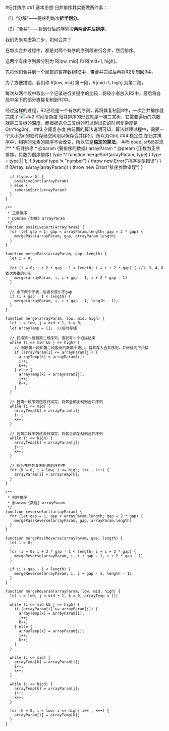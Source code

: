 #归并排序
##1.基本思想
归并排序其实要做两件事：

（1）“分解”——将序列每次**折半划分**。

（2）“合并”——将划分后的序列段**两两合并后排序**。
 

我们先来考虑第二步，如何合并？

在每次合并过程中，都是对两个有序的序列段进行合并，然后排序。

这两个有序序列段分别为 R[low, mid] 和 R[mid+1, high]。

先将他们合并到一个局部的暂存数组R2中，带合并完成后再将R2复制回R中。

为了方便描述，我们称 R[low, mid] 第一段，R[mid+1, high] 为第二段。

每次从两个段中取出一个记录进行关键字的比较，将较小者放入R2中。最后将各段中余下的部分直接复制到R2中。

经过这样的过程，R2已经是一个有序的序列，再将其复制回R中，一次合并排序就完成了
![](http://images2015.cnblogs.com/blog/318837/201604/318837-20160422105330898-383478645.png)
##2.时间复杂度
归并排序的形式就是一棵二叉树，它需要遍历的次数就是二叉树的深度，而根据完全二叉树的可以得出它的时间复杂度是O(n*log2n)。
##3.空间复杂度
由前面的算法说明可知，算法处理过程中，需要一个大小为n的临时存储空间用以保存合并序列。所以为O(n)
##4.稳定性
在归并排序中，相等的元素的顺序不会改变，所以它是**稳定的算法**。
##5.node.js代码实现
	/**
	 * 归并排序
	 * @param {要排序的数据} arrayParam
	 * @param {正数为正序排序，负数为倒序排序} type 
	 */
	function mergeSort(arrayParam, type) {
	  type = type || 1;
	  if (typeof type != "number") {
	    throw new Error("排序类型错误")
	  }
	  if (!Array.isArray(arrayParam)) {
	    throw new Error("排序参数错误")
	  }
	
	  if (type > 0) {
	    positiveSort(arrayParam)
	  } else {
	    reverseSort(arrayParam)
	  }
	}
	
	/**
	 * 正序排序
	 * @param {参数} arrayParam 
	 */
	function positiveSort(arrayParam) {
	  for (let gap = 1; gap < arrayParam.length; gap = 2 * gap) {
	    mergePass(arrayParam, gap, arrayParam.length)
	  }
	}
	
	function mergePass(arrayParam, gap, length) {
	  let i = 0;
	
	  for (i = 0; i + 2 * gap - 1 < length; i = i + 2 * gap) { //1、2、4、8依次类推的步长
	    merge(arrayParam, i, i + gap - 1, i + 2 * gap - 1)
	  }
	
	  // 余下两个子表，后者长度小于gap
	  if (i + gap - 1 < length) {
	    merge(arrayParam, i, i + gap - 1, length - 1);
	  }
	}
	
	function merge(arrayParam, low, mid, high) {
	  let i = low, j = mid + 1, k = 0;
	  let arrayTemp = [];  //临时存储
	
	  // 扫描第一段和第二段序列，直到有一个扫描结束
	  while (i <= mid && j <= high) {
	    // 判断第一段和第二段取出的数哪个更小，将其存入合并序列，并继续向下扫描
	    if (arrayParam[i] <= arrayParam[j]) {
	      arrayTemp[k] = arrayParam[i];
	      i++;
	      k++;
	    } else {
	      arrayTemp[k] = arrayParam[j];
	      j++;
	      k++;
	    }
	  }
	
	  // 若第一段序列还没扫描完，将其全部复制到合并序列
	  while (i <= mid) {
	    arrayTemp[k] = arrayParam[i];
	    i++;
	    k++;
	  }
	
	  // 若第二段序列还没扫描完，将其全部复制到合并序列
	  while (j <= high) {
	    arrayTemp[k] = arrayParam[j];
	    j++;
	    k++;
	  }
	  
	  // 将合并序列复制到原始序列中
	  for (k = 0, i = low; i <= high; i++ , k++) {
	    arrayParam[i] = arrayTemp[k];
	  }
	}
	
	/**
	 * 倒序排序
	 * @param {数组} arrayParam 
	 */
	function reverseSort(arrayParam) {
	  for (let gap = 1; gap < arrayParam.length; gap = 2 * gap) {
	    mergePassReverse(arrayParam, gap, arrayParam.length)
	  }
	}
	
	function mergePassReverse(arrayParam, gap, length) {
	  let i = 0;
	
	  for (i = 0; i + 2 * gap - 1 < length; i = i + 2 * gap) {
	    mergeReverse(arrayParam, i, i + gap - 1, i + 2 * gap - 1)
	  }
	
	  if (i + gap - 1 < length) {
	    mergeReverse(arrayParam, i, i + gap - 1, length - 1);
	  }
	}
	
	function mergeReverse(arrayParam, low, mid, high) {
	  let i = low, j = mid + 1, k = 0, arrayTemp = [];
	
	  while (i <= mid && j <= high) {
	    if (arrayParam[i] >= arrayParam[j]) {
	      arrayTemp[k] = arrayParam[i];
	      i++;
	      k++;
	    } else {
	      arrayTemp[k] = arrayParam[j];
	      j++;
	      k++;
	    }
	  }
	
	  while (i <= mid) {
	    arrayTemp[k] = arrayParam[i];
	    i++;
	    k++;
	  }
	
	  while (j <= high) {
	    arrayTemp[k] = arrayParam[j];
	    j++;
	    k++;
	  }
	
	  for (k = 0, i = low; i <= high; i++ , k++) {
	    arrayParam[i] = arrayTemp[k];
	  }
	}

